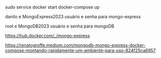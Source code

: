 sudo service docker start
docker-compose up

danilo e MongoExpress2023 usuário e senha para mongo-express

root e MongoDB2023 usuário e senha para mongoDB





https://hub.docker.com/_/mongo-express

https://renatogroffe.medium.com/mongodb-mongo-express-docker-compose-montando-rapidamente-um-ambiente-para-uso-824f25ca6957

